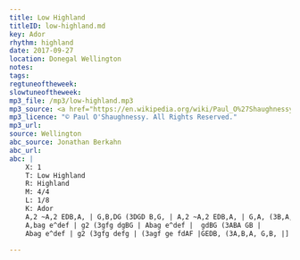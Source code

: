 ```yaml
---
title: Low Highland
titleID: low-highland.md
key: Ador
rhythm: highland
date: 2017-09-27
location: Donegal Wellington
notes:
tags:
regtuneoftheweek:
slowtuneoftheweek:
mp3_file: /mp3/low-highland.mp3
mp3_source: <a href="https://en.wikipedia.org/wiki/Paul_O%27Shaughnessy_(musician)">Paul O'Shaughnessy @ Ceol na Coille 2017</a>
mp3_licence: "© Paul O'Shaughnessy. All Rights Reserved."
mp3_url:
source: Wellington
abc_source: Jonathan Berkahn
abc_url:
abc: |
    X: 1
    T: Low Highland
    R: Highland
    M: 4/4
    L: 1/8
    K: Ador
    A,2 ~A,2 EDB,A, | G,B,DG (3DGD B,G, | A,2 ~A,2 EDB,A, | G,A, (3B,A,G, A,B,G,B,:|
    A,bag e^def | g2 (3gfg dgBG | Abag e^def |  gdBG (3ABA GB |
    Abag e^def | g2 (3gfg defg | (3agf ge fdAF |GEDB, (3A,B,A, G,B, |]

---
```

